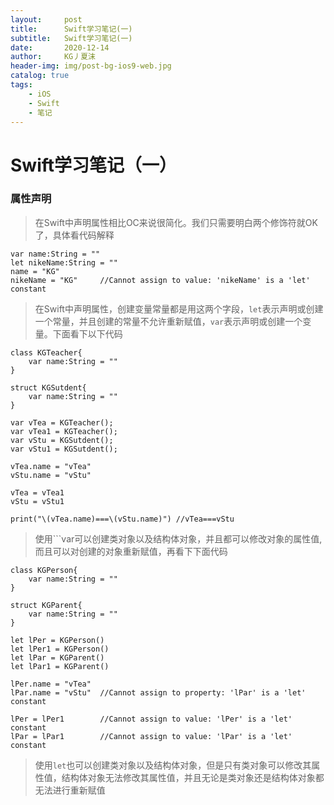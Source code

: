```yaml
---
layout:     post
title:      Swift学习笔记(一)
subtitle:   Swift学习笔记(一)
date:       2020-12-14
author:     KG丿夏沫
header-img: img/post-bg-ios9-web.jpg
catalog: true
tags:
    - iOS
    - Swift
    - 笔记
---
```


# Swift学习笔记（一）

### 属性声明

>在Swift中声明属性相比OC来说很简化。我们只需要明白两个修饰符就OK了，具体看代码解释

```
var name:String = ""
let nikeName:String = ""
name = "KG"
nikeName = "KG"     //Cannot assign to value: 'nikeName' is a 'let' constant
```

>在Swift中声明属性，创建变量常量都是用这两个字段，```let```表示声明或创建一个常量，并且创建的常量不允许重新赋值，```var```表示声明或创建一个变量。下面看下以下代码

```
class KGTeacher{
    var name:String = ""
}

struct KGSutdent{
    var name:String = ""
}

var vTea = KGTeacher();
var vTea1 = KGTeacher();
var vStu = KGSutdent();
var vStu1 = KGSutdent();

vTea.name = "vTea"
vStu.name = "vStu"

vTea = vTea1
vStu = vStu1

print("\(vTea.name)===\(vStu.name)") //vTea===vStu
```

>使用```var可以创建类对象以及结构体对象，并且都可以修改对象的属性值,而且可以对创建的对象重新赋值，再看下下面代码

```
class KGPerson{
    var name:String = ""
}

struct KGParent{
    var name:String = ""
}

let lPer = KGPerson()
let lPer1 = KGPerson()
let lPar = KGParent()
let lPar1 = KGParent()

lPer.name = "vTea"
lPar.name = "vStu"  //Cannot assign to property: 'lPar' is a 'let' constant

lPer = lPer1        //Cannot assign to value: 'lPer' is a 'let' constant
lPar = lPar1        //Cannot assign to value: 'lPar' is a 'let' constant
```

>使用```let```也可以创建类对象以及结构体对象，但是只有类对象可以修改其属性值，结构体对象无法修改其属性值，并且无论是类对象还是结构体对象都无法进行重新赋值

